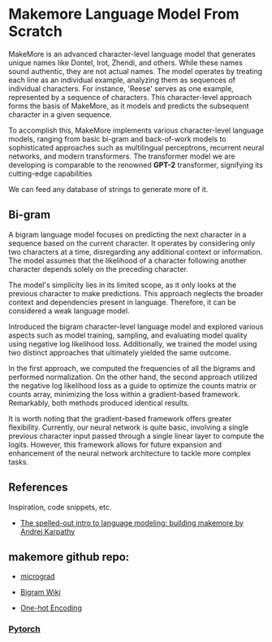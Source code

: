 # Makemore Language Model From Scratch

MakeMore is an advanced character-level language model that generates unique names like Dontel, Irot, Zhendi, and others. While these names sound authentic, they are not actual names. The model operates by treating each line as an individual example, analyzing them as sequences of individual characters. For instance, 'Reese' serves as one example, represented by a sequence of characters. This character-level approach forms the basis of MakeMore, as it models and predicts the subsequent character in a given sequence.

To accomplish this, MakeMore implements various character-level language models, ranging from basic bi-gram and back-of-work models to sophisticated approaches such as multilingual perceptrons, recurrent neural networks, and modern transformers. The transformer model we are developing is comparable to the renowned **GPT-2** transformer, signifying its cutting-edge capabilities

We can feed any database of strings to generate more of it. 

## Bi-gram
A bigram language model focuses on predicting the next character in a sequence based on the current character. It operates by considering only two characters at a time, disregarding any additional context or information. The model assumes that the likelihood of a character following another character depends solely on the preceding character.

The model's simplicity lies in its limited scope, as it only looks at the previous character to make predictions. This approach neglects the broader context and dependencies present in language. Therefore, it can be considered a weak language model.

Introduced the bigram character-level language model and explored various aspects such as model training, sampling, and evaluating model quality using negative log likelihood loss. Additionally, we trained the model using two distinct approaches that ultimately yielded the same outcome.

In the first approach, we computed the frequencies of all the bigrams and performed normalization. On the other hand, the second approach utilized the negative log likelihood loss as a guide to optimize the counts matrix or counts array, minimizing the loss within a gradient-based framework. Remarkably, both methods produced identical results.

It is worth noting that the gradient-based framework offers greater flexibility. Currently, our neural network is quite basic, involving a single previous character input passed through a single linear layer to compute the logits. However, this framework allows for future expansion and enhancement of the neural network architecture to tackle more complex tasks. 


## References

Inspiration, code snippets, etc.
* [The spelled-out intro to language modeling: building makemore by Andrej Karpathy](https://youtu.be/PaCmpygFfXo)

## makemore github repo:
* [micrograd](https://github.com/karpathy/makemore)

* [Bigram Wiki](https://en.wikipedia.org/wiki/Bigram)

* [One-hot Encoding](https://en.wikipedia.org/wiki/One-hot)

### [Pytorch](https://pytorch.org/)

